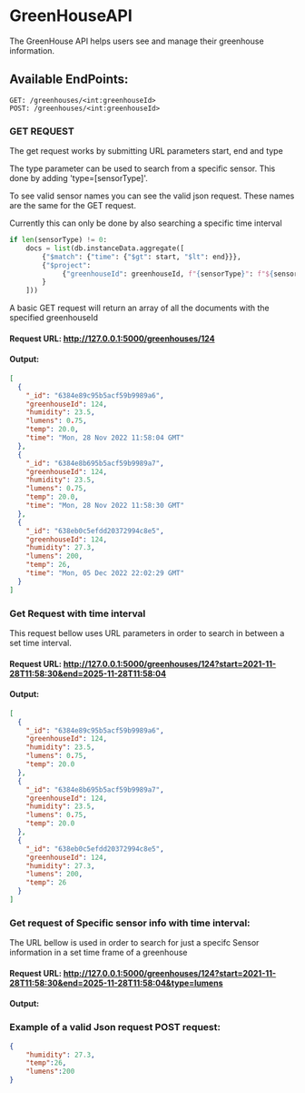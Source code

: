 # GreenHouseAPI
The GreenHouse API helps users see and manage their greenhouse information. 

## Available EndPoints:

```
GET: /greenhouses/<int:greenhouseId>
POST: /greenhouses/<int:greenhouseId>
```

### GET REQUEST
The get request works by submitting URL parameters start, end and type

The type parameter can be used to search from a specific sensor. 
This done by adding 'type=[sensorType]'. 

To see valid sensor names you can see the valid json request.
These names are the same for the GET request.

Currently this can only be done by also searching a specific time interval

```python
if len(sensorType) != 0:
    docs = list(db.instanceData.aggregate([
        {"$match": {"time": {"$gt": start, "$lt": end}}},
        {"$project":
             {"greenhouseId": greenhouseId, f"{sensorType}": f"${sensorType}"}
        }
    ]))
```

A basic GET request will return an array of all the documents with the specified greenhouseId

#### Request URL: http://127.0.0.1:5000/greenhouses/124
#### Output:
```json
[
  {
    "_id": "6384e89c95b5acf59b9989a6",
    "greenhouseId": 124,
    "humidity": 23.5,
    "lumens": 0.75,
    "temp": 20.0,
    "time": "Mon, 28 Nov 2022 11:58:04 GMT"
  },
  {
    "_id": "6384e8b695b5acf59b9989a7",
    "greenhouseId": 124,
    "humidity": 23.5,
    "lumens": 0.75,
    "temp": 20.0,
    "time": "Mon, 28 Nov 2022 11:58:30 GMT"
  },
  {
    "_id": "638eb0c5efdd20372994c8e5",
    "greenhouseId": 124,
    "humidity": 27.3,
    "lumens": 200,
    "temp": 26,
    "time": "Mon, 05 Dec 2022 22:02:29 GMT"
  }
]
```
### Get Request with time interval
This request bellow uses URL parameters in order to search in between a set time interval.


#### Request URL: http://127.0.0.1:5000/greenhouses/124?start=2021-11-28T11:58:30&end=2025-11-28T11:58:04
#### Output:
```json
[
  {
    "_id": "6384e89c95b5acf59b9989a6",
    "greenhouseId": 124,
    "humidity": 23.5,
    "lumens": 0.75,
    "temp": 20.0
  },
  {
    "_id": "6384e8b695b5acf59b9989a7",
    "greenhouseId": 124,
    "humidity": 23.5,
    "lumens": 0.75,
    "temp": 20.0
  },
  {
    "_id": "638eb0c5efdd20372994c8e5",
    "greenhouseId": 124,
    "humidity": 27.3,
    "lumens": 200,
    "temp": 26
  }
]
```
### Get request of Specific sensor info with time interval:
The URL bellow is used in order to search for just a specifc Sensor information in a set time frame of
a greenhouse

#### Request URL: http://127.0.0.1:5000/greenhouses/124?start=2021-11-28T11:58:30&end=2025-11-28T11:58:04&type=lumens
#### Output:




### Example of a valid Json request POST request:
```json
{
    "humidity": 27.3,
    "temp":26,
    "lumens":200
}
```